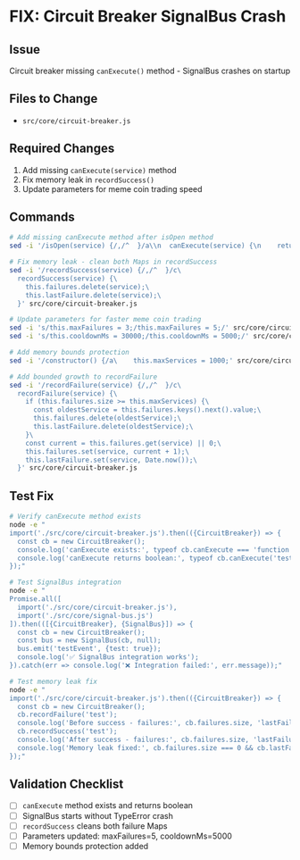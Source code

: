# FIX: Circuit Breaker SignalBus Crash

## Issue
Circuit breaker missing `canExecute()` method - SignalBus crashes on startup

## Files to Change
- `src/core/circuit-breaker.js`

## Required Changes
1. Add missing `canExecute(service)` method
2. Fix memory leak in `recordSuccess()` 
3. Update parameters for meme coin trading speed

## Commands

```bash
# Add missing canExecute method after isOpen method
sed -i '/isOpen(service) {/,/^  }/a\\n  canExecute(service) {\n    return !this.isOpen(service);\n  }' src/core/circuit-breaker.js

# Fix memory leak - clean both Maps in recordSuccess
sed -i '/recordSuccess(service) {/,/^  }/c\
  recordSuccess(service) {\
    this.failures.delete(service);\
    this.lastFailure.delete(service);\
  }' src/core/circuit-breaker.js

# Update parameters for faster meme coin trading
sed -i 's/this.maxFailures = 3;/this.maxFailures = 5;/' src/core/circuit-breaker.js
sed -i 's/this.cooldownMs = 30000;/this.cooldownMs = 5000;/' src/core/circuit-breaker.js

# Add memory bounds protection
sed -i '/constructor() {/a\    this.maxServices = 1000;' src/core/circuit-breaker.js

# Add bounded growth to recordFailure
sed -i '/recordFailure(service) {/,/^  }/c\
  recordFailure(service) {\
    if (this.failures.size >= this.maxServices) {\
      const oldestService = this.failures.keys().next().value;\
      this.failures.delete(oldestService);\
      this.lastFailure.delete(oldestService);\
    }\
    const current = this.failures.get(service) || 0;\
    this.failures.set(service, current + 1);\
    this.lastFailure.set(service, Date.now());\
  }' src/core/circuit-breaker.js
```

## Test Fix

```bash
# Verify canExecute method exists
node -e "
import('./src/core/circuit-breaker.js').then(({CircuitBreaker}) => {
  const cb = new CircuitBreaker();
  console.log('canExecute exists:', typeof cb.canExecute === 'function');
  console.log('canExecute returns boolean:', typeof cb.canExecute('test') === 'boolean');
});"

# Test SignalBus integration
node -e "
Promise.all([
  import('./src/core/circuit-breaker.js'),
  import('./src/core/signal-bus.js')
]).then(([{CircuitBreaker}, {SignalBus}]) => {
  const cb = new CircuitBreaker();
  const bus = new SignalBus(cb, null);
  bus.emit('testEvent', {test: true});
  console.log('✅ SignalBus integration works');
}).catch(err => console.log('❌ Integration failed:', err.message));"

# Test memory leak fix
node -e "
import('./src/core/circuit-breaker.js').then(({CircuitBreaker}) => {
  const cb = new CircuitBreaker();
  cb.recordFailure('test');
  console.log('Before success - failures:', cb.failures.size, 'lastFailure:', cb.lastFailure.size);
  cb.recordSuccess('test');
  console.log('After success - failures:', cb.failures.size, 'lastFailure:', cb.lastFailure.size);
  console.log('Memory leak fixed:', cb.failures.size === 0 && cb.lastFailure.size === 0);
});"
```

## Validation Checklist
- [ ] `canExecute` method exists and returns boolean
- [ ] SignalBus starts without TypeError crash  
- [ ] `recordSuccess` cleans both failure Maps
- [ ] Parameters updated: maxFailures=5, cooldownMs=5000
- [ ] Memory bounds protection added